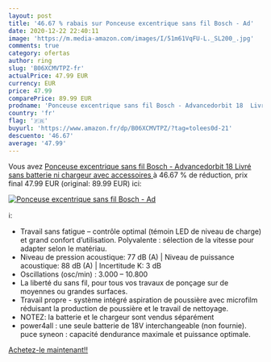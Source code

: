 ```yaml
---
layout: post
title: '46.67 % rabais sur Ponceuse excentrique sans fil Bosch - Ad'
date: 2020-12-22 22:40:11
image: 'https://m.media-amazon.com/images/I/51m61VqFU-L._SL200_.jpg'
comments: true
category: ofertas
author: ring
slug: 'B06XCMVTPZ-fr'
actualPrice: 47.99 EUR
currency: EUR
price: 47.99
comparePrice: 89.99 EUR
prodname: 'Ponceuse excentrique sans fil Bosch - Advancedorbit 18  Livré sans batterie ni chargeur  avec accessoires '
country: 'fr'
flag: '🇫🇷'
buyurl: 'https://www.amazon.fr/dp/B06XCMVTPZ/?tag=tolees0d-21'
descuento: '46.67'
average: '47.99'
---
```


Vous avez [Ponceuse excentrique sans fil Bosch - Advancedorbit 18  Livré sans batterie ni chargeur  avec accessoires ](https://www.amazon.fr/dp/B06XCMVTPZ/?tag=tolees0d-21)  à  46.67 % de réduction, prix final  47.99 EUR (original: 89.99 EUR) ici:

[![Ponceuse excentrique sans fil Bosch - Ad](https://m.media-amazon.com/images/I/51m61VqFU-L._SL200_.jpg)](https://www.amazon.fr/dp/B06XCMVTPZ/?tag=tolees0d-21)

ℹ️:

- Travail sans fatigue – contrôle optimal (témoin LED de niveau de charge) et grand confort d’utilisation. Polyvalente : sélection de la vitesse pour adapter selon le matériau.
- Niveau de pression acoustique: 77 dB (A) | Niveau de puissance acoustique: 88 dB (A) | Incertitude K: 3 dB
- Oscillations (osc/min) : 3.000 – 10.800
- La liberté du sans fil, pour tous vos travaux de ponçage sur de moyennes ou grandes surfaces.
- Travail propre - système intégré aspiration de poussière avec microfilm réduisant la production de poussière et le travail de nettoyage.
- NOTEZ: la batterie et le chargeur sont vendus séparément
- power4all : une seule batterie de 18V interchangeable (non fournie). puce syneon : capacité dendurance maximale et puissance optimale.

[Achetez-le maintenant!!](https://www.amazon.fr/dp/B06XCMVTPZ/?tag=tolees0d-21)
